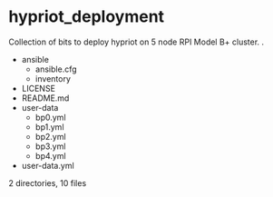 # hypriot_deployment
Collection of bits to deploy hypriot on 5 node RPI Model B+ cluster.
.
- ansible
  - ansible.cfg
  - inventory
- LICENSE
- README.md
- user-data
  - bp0.yml
  - bp1.yml
  - bp2.yml
  - bp3.yml
  - bp4.yml
-  user-data.yml

2 directories, 10 files
